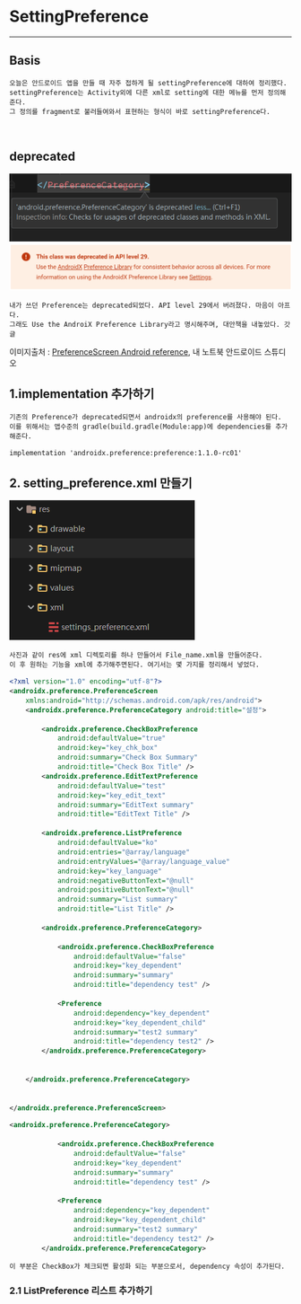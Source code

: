 # SettingPreference

***

## Basis

	오늘은 안드로이드 앱을 만들 때 자주 접하게 될 settingPreference에 대하여 정리했다.
	settingPreference는 Activity외에 다른 xml로 setting에 대한 메뉴를 먼저 정의해준다.
	그 정의를 fragment로 불러들여와서 표현하는 형식이 바로 settingPreference다.

</br>

## deprecated

<img src="markdown/img/deprecated_preference.PNG"/>
<img src="markdown/img/deprecated_method.PNG"/>

	내가 쓰던 Preference는 deprecated되었다. API level 29에서 버려졌다. 마음이 아프다.
	그래도 Use the AndroiX Preference Library라고 명시해주며, 대안책을 내놓았다. 갓글
	
 이미지출처 : <a href="https://developer.android.com/reference/android/preference/PreferenceScreen" target="_blank">PreferenceScreen Android reference</a>, 내 노트북 안드로이드 스튜디오
	
	
	
## 1.implementation 추가하기

	기존의 Preference가 deprecated되면서 androidx의 preference를 사용해야 된다.
	이를 위해서는 앱수준의 gradle(build.gradle(Module:app)에 dependencies를 추가해준다. 
	
~~~xml
implementation 'androidx.preference:preference:1.1.0-rc01'
~~~

## 2. setting_preference.xml 만들기

<img src="markdown/img/setting_file.PNG"/>

	사진과 같이 res에 xml 디렉토리를 하나 만들어서 File_name.xml을 만들어준다.
	이 후 원하는 기능을 xml에 추가해주면된다. 여기서는 몇 가지를 정리해서 넣었다.
	
~~~xml
<?xml version="1.0" encoding="utf-8"?>
<androidx.preference.PreferenceScreen
    xmlns:android="http://schemas.android.com/apk/res/android">
    <androidx.preference.PreferenceCategory android:title="설정">

        <androidx.preference.CheckBoxPreference
            android:defaultValue="true"
            android:key="key_chk_box"
            android:summary="Check Box Summary"
            android:title="Check Box Title" />
        <androidx.preference.EditTextPreference
            android:defaultValue="test"
            android:key="key_edit_text"
            android:summary="EditText summary"
            android:title="EditText Title" />

        <androidx.preference.ListPreference
            android:defaultValue="ko"
            android:entries="@array/language"
            android:entryValues="@array/language_value"
            android:key="key_language"
            android:negativeButtonText="@null"
            android:positiveButtonText="@null"
            android:summary="List summary"
            android:title="List Title" />

        <androidx.preference.PreferenceCategory>

            <androidx.preference.CheckBoxPreference
                android:defaultValue="false"
                android:key="key_dependent"
                android:summary="summary"
                android:title="dependency test" />

            <Preference
                android:dependency="key_dependent"
                android:key="key_dependent_child"
                android:summary="test2 summary"
                android:title="dependency test2" />
        </androidx.preference.PreferenceCategory>


    </androidx.preference.PreferenceCategory>


</androidx.preference.PreferenceScreen>
~~~


		
~~~xml
<androidx.preference.PreferenceCategory>

            <androidx.preference.CheckBoxPreference
                android:defaultValue="false"
                android:key="key_dependent"
                android:summary="summary"
                android:title="dependency test" />

            <Preference
                android:dependency="key_dependent"
                android:key="key_dependent_child"
                android:summary="test2 summary"
                android:title="dependency test2" />
        </androidx.preference.PreferenceCategory>
~~~
	이 부분은 CheckBox가 체크되면 활성화 되는 부분으로서, dependency 속성이 추가된다.
	
### 2.1 ListPreference 리스트 추가하기